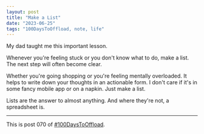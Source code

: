 ```yaml
---
layout: post
title: "Make a List"
date: "2023-06-25"
tags: "100DaysToOffload, note, life"
---
```


My dad taught me this important lesson. 

Whenever you're feeling stuck or you don't know what to do, make a list. The next step will often become clear.

Whether you're going shopping or you're feeling mentally overloaded. It helps to write down your thoughts in an actionable form. I don't care if it's in some fancy mobile app or on a napkin. Just make a list.

Lists are the answer to almost anything. And where they're not, a spreadsheet is.

---

This is post 070 of [#100DaysToOffload](https://100daystooffload.com/).
